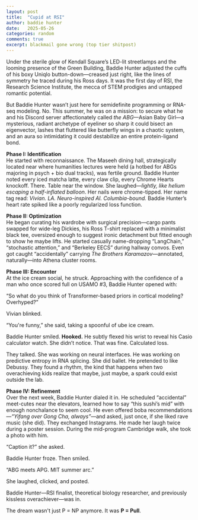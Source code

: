 ```yaml
---
layout: post
title:  "Cupid at RSI"
author: baddie hunter
date:   2025-05-26
categories: random
comments: true
excerpt: blackmail gone wrong (top tier shitpost)
---
```


Under the sterile glow of Kendall Square’s LED-lit streetlamps and the looming presence of the Green Building, Baddie Hunter adjusted the cuffs of his boxy Uniqlo button-down—creased just right, like the lines of symmetry he traced during his Ross days. It was the first day of RSI, the Research Science Institute, the mecca of STEM prodigies and untapped romantic potential.  

But Baddie Hunter wasn’t just here for semidefinite programming or RNA-seq modeling. No. This summer, he was on a mission: to secure what he and his Discord server affectionately called *the ABG*—Asian Baby Girl—a mysterious, radiant archetype of eyeliner so sharp it could bisect an eigenvector, lashes that fluttered like butterfly wings in a chaotic system, and an aura so intimidating it could destabilize an entire protein-ligand bond.  

**Phase I: Identification**  
He started with reconnaissance. The Maseeh dining hall, strategically located near where humanities lectures were held (a hotbed for ABGs majoring in psych + bio dual tracks), was fertile ground. Baddie Hunter noted every iced matcha latte, every claw clip, every Chrome Hearts knockoff. There. Table near the window. She laughed—*lightly, like helium escaping a half-inflated balloon*. Her nails were chrome-tipped. Her name tag read: *Vivian. LA. Neuro-inspired AI. Columbia-bound.* Baddie Hunter’s heart rate spiked like a poorly regularized loss function.  

**Phase II: Optimization**  
He began curating his wardrobe with surgical precision—cargo pants swapped for wide-leg Dickies, his Ross T-shirt replaced with a minimalist black tee, oversized enough to suggest ironic detachment but fitted enough to show he maybe lifts. He started casually name-dropping “LangChain,” “stochastic attention,” and “Berkeley EECS” during hallway convos. Even got caught “accidentally” carrying *The Brothers Karamazov*—annotated, naturally—into Athena cluster rooms.  

**Phase III: Encounter**  
At the ice cream social, he struck. Approaching with the confidence of a man who once scored full on USAMO #3, Baddie Hunter opened with:  

“So what do you think of Transformer-based priors in cortical modeling? Overhyped?”  

Vivian blinked.  

“You're funny,” she said, taking a spoonful of ube ice cream.  

Baddie Hunter smiled. **Hooked.** He subtly flexed his wrist to reveal his Casio calculator watch. She didn’t notice. That was fine. Calculated loss.  

They talked. She was working on neural interfaces. He was working on predictive entropy in RNA splicing. She did ballet. He pretended to like Debussy. They found a rhythm, the kind that happens when two overachieving kids realize that maybe, just maybe, a spark could exist outside the lab.  

**Phase IV: Refinement**  
Over the next week, Baddie Hunter dialed it in. He scheduled “accidental” meet-cutes near the elevators, learned how to say “this sushi’s mid” with enough nonchalance to seem cool. He even offered boba recommendations—*“Yifang over Gong Cha, always”*—and asked, just once, if she liked rave music (she did). They exchanged Instagrams. He made her laugh twice during a poster session. During the mid-program Cambridge walk, she took a photo with him.  

“Caption it?” she asked.  

Baddie Hunter froze. Then smiled.  

“ABG meets APG. MIT summer arc.”  

She laughed, clicked, and posted.  

Baddie Hunter—RSI finalist, theoretical biology researcher, and previously kissless overachiever—was in.  

The dream wasn't just P = NP anymore. It was **P = Pull**.
